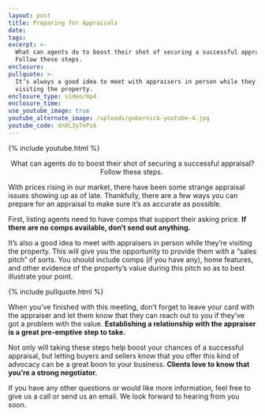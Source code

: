```yaml
---
layout: post
title: Preparing for Appraisals
date:
tags:
excerpt: >-
  What can agents do to boost their shot of securing a successful appraisal?
  Follow these steps.
enclosure:
pullquote: >-
  It’s always a good idea to meet with appraisers in person while they’re
  visiting the property.
enclosure_type: video/mp4
enclosure_time:
use_youtube_image: true
youtube_alternate_image: /uploads/gubernick-youtube-4.jpg
youtube_code: dnXL3yTnPzA
---
```


{% include youtube.html %}<center>What can agents do to boost their shot of securing a successful appraisal? Follow these steps.&nbsp;</center>

With prices rising in our market, there have been some strange appraisal issues showing up as of late. Thankfully, there are a few ways you can prepare for an appraisal to make sure it’s as accurate as possible.&nbsp;

First, listing agents need to have comps that support their asking price. **If there are no comps available, don’t send out anything.&nbsp;**

It’s also a good idea to meet with appraisers in person while they’re visiting the property. This will give you the opportunity to provide them with a “sales pitch” of sorts. You should include comps (if you have any), home features, and other evidence of the property’s value during this pitch so as to best illustrate your point.&nbsp;

{% include pullquote.html %}

When you’ve finished with this meeting, don’t forget to leave your card with the appraiser and let them know that they can reach out to you if they’ve got a problem with the value. **Establishing a relationship with the appraiser is a great pre-emptive step to take.**

Not only will taking these steps help boost your chances of a successful appraisal, but letting buyers and sellers know that you offer this kind of advocacy can be a great boon to your business. **Clients love to know that you’re a strong negotiator.&nbsp;**

If you have any other questions or would like more information, feel free to give us a call or send us an email. We look forward to hearing from you soon.